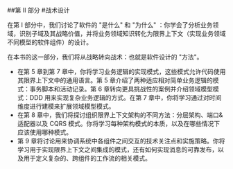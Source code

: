 ##第 II 部分
#战术设计

在第 I 部分中，我们讨论了软件的 "是什么" 和 "为什么" ：你学会了分析业务领域，识别子域及其战略价值，并将业务领域知识转化为限界上下文（实现业务领域不同模型的软件组件）的设计。

在本书的这一部分，我们将从战略转向战术：也就是软件设计的 "方法"。

* 在第 5 章到第 7 章中，你将学习业务逻辑的实现模式，这些模式允许代码使用其限界上下文中的通用语言。第 5 章介绍了两种适应相对简单业务逻辑的模式：事务脚本和活动记录。第 6 章转向更具挑战性的案例并介绍领域模型模式：DDD 用来实现复杂业务逻辑的方式。在第 7 章中，你将学习通过对时间维度进行建模来扩展领域模型模式。
* 在第 8 章中，我们将探讨组织限界上下文架构的不同方法：分层架构、端口&适配器以及 CQRS 模式。你将学习每种架构模式的本质，以及在哪些情况下应该使用哪种模式。
* 第 9 章将讨论用来协调系统中各组件之间交互的技术关注点和实施策略。你将学习用于实现限界上下文之间集成的模式，还有如何实现消息的可靠发布，以及用于定义复杂的、跨组件的工作流的相关模式。